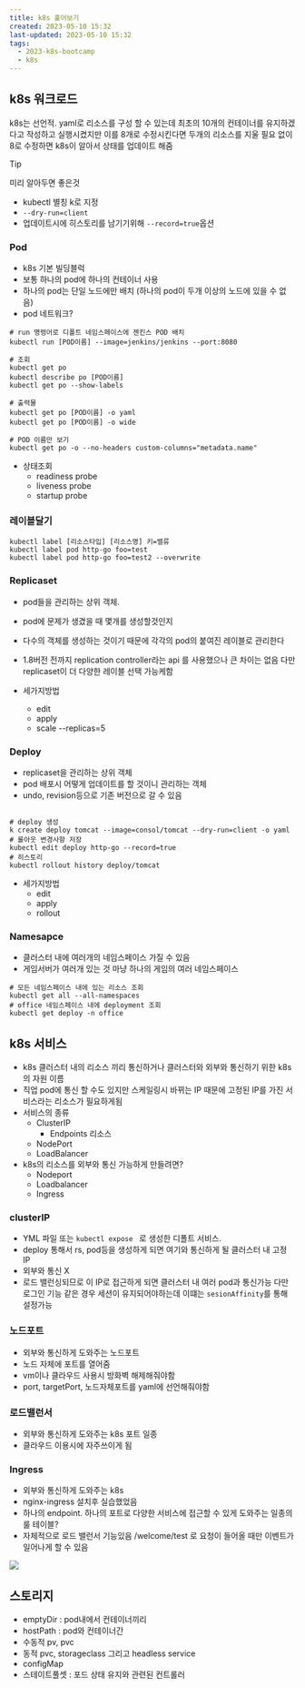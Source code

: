 ```yaml
---
title: k8s 훑어보기
created: 2023-05-10 15:32
last-updated: 2023-05-10 15:32
tags:
  - 2023-k8s-bootcamp
  - k8s
---
```


## k8s 워크로드

k8s는 선언적. yaml로 리소스를 구성 할 수 있는데 최초의 10개의 컨테이너를 유지하겠다고 작성하고 실행시켰지만 이를 8개로 수정시킨다면 두개의 리소스를 지울 필요 없이 8로 수정하면 k8s이 알아서 상태를 업데이트 해줌

> [!tip]  
> 미리 알아두면 좋은것
> - kubectl 별칭 k로 지정
> - `--dry-run=client` 
> - 업데이트시에 히스토리를 남기기위해 `--record=true`옵션

### Pod
- k8s 기본 빌딩블럭
- 보통 하나의 pod에 하나의 컨테이너 사용
- 하나의 pod는 단일 노드에만 배치 (하나의 pod이 두개 이상의 노드에 있을 수 없음)
- pod 네트워크? 

```
# run 명령어로 디폴트 네임스페이스에 젠킨스 POD 배치 
kubectl run [POD이름] --image=jenkins/jenkins --port:8080

# 조회
kubectl get po 
kubectl describe po [POD이름]
kubectl get po --show-labels

# 출력물
kubectl get po [POD이름] -o yaml 
kubectl get po [POD이름] -o wide

# POD 이름만 보기 
kubectl get po -o --no-headers custom-columns="metadata.name"
```

- 상태조회
	- readiness probe
	- liveness probe
	- startup probe

### 레이블달기

```
kubectl label [리소스타입] [리소스명] 키=밸류
kubectl label pod http-go foo=test
kubectl label pod http-go foo=test2 --overwrite
```

### Replicaset
- pod들을 관리하는 상위 객체. 
- pod에 문제가 생겼을 때 몇개를 생성할것인지
- 다수의 객체를 생성하는 것이기 때문에 각각의 pod의 붙여진 레이블로 관리한다 
- 1.8버전 전까지  replication controller라는 api 를 사용했으나 큰 차이는 없음 다만 replicaset이 더 다양한 레이블 선택 가능케함 

- 세가지방법
	- edit
	- apply
	- scale --replicas=5  

### Deploy
- replicaset을 관리하는 상위 객체
- pod 배포시 어떻게 업데이트를 할 것이니 관리하는 객체
- undo, revision등으로 기존 버전으로 갈 수 있음
```

# deploy 생성
k create deploy tomcat --image=consol/tomcat --dry-run=client -o yaml
# 롤아웃 변경사항 저장
kubectl edit deploy http-go --record=true
# 히스토리
kubectl rollout history deploy/tomcat
```
- 세가지방법
	- edit
	- apply
	- rollout

### Namesapce

- 클러스터 내에 여러개의 네임스페이스 가질 수 있음
- 게임서버가 여러개 있는 것 마냥 하나의 게임의 여러 네임스페이스

```
# 모든 네임스페이스 내에 있는 리소스 조회
kubectl get all --all-namespaces
# office 네임스페이스 내에 deployment 조회 
kubectl get deploy -n office

```

## k8s 서비스

- k8s 클러스터 내의 리소스 끼리 통신하거나 클러스터와 외부와 통신하기 위한 k8s 의 자원 이름
- 직업 pod에 통신 할 수도 있지만 스케일링시 바뀌는 IP 때문에 고정된 IP를 가진 서비스라는 리소스가 필요하게됨
- 서비스의 종류 
	- ClusterIP 
		- Endpoints 리소스 
	- NodePort
	- LoadBalancer
- k8s의 리소스를 외부와 통신 가능하게 만들려면?
	- Nodeport
	- Loadbalancer
	- Ingress

### clusterIP

- YML 파일 또는 `kubectl expose ` 로 생성한 디폴트 서비스.
- deploy 통해서  rs, pod등을 생성하게 되면 여기와 통신하게 될 클러스터 내 고정 IP
- 외부와 통신 X
- 로드 밸런싱되므로 이 IP로 접근하게 되면 클러스터 내 여러 pod과 통신가능 다만 로그인 기능 같은 경우 세션이 유지되어야하는데 이떄는 `sesionAffinity`를 통해 설정가능

### 노드포트

- 외부와 통신하게 도와주는 노드포트 
- 노드 자체에 포트를 열어줌
- vm이나 클라우드 사용시 방화벽 해제해줘야함
- port, targetPort, 노드자체포트를 yaml에 선언해줘야함

### 로드밸런서

- 외부와 통신하게 도와주는 k8s 포트 일종
- 클라우드 이용시에 자주쓰이게 됨

### Ingress

- 외부와 통신하게 도와주는 k8s 
- nginx-ingress 설치후 실습했었음
- 하나의 endpoint. 하나의 포트로 다양한 서비스에 접근할 수 있게 도와주는 일종의 룰 테이블? 
- 자체적으로 로드 밸런서 기능있음 /welcome/test 로 요청이 들어올 때만 이벤트가 일어나게 할 수 있음 

![](https://i.imgur.com/RK6YWyL.png)


## 스토리지

- emptyDir : pod내에서 컨테이너끼리 
- hostPath : pod와 컨테이너간
- 수동적 pv, pvc
- 동적 pvc, storageclass 그리고 headless service 
- configMap
- 스테이트풀셋 : 포드 상태 유지와 관련된 컨트롤러